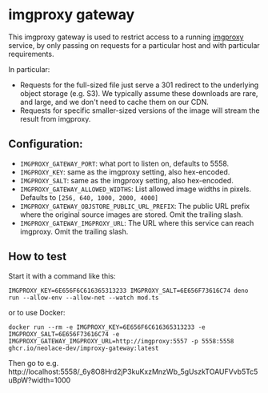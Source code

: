 # imgproxy gateway

This imgproxy gateway is used to restrict access to a running [imgproxy](https://imgproxy.net/) service, by only passing
on requests for a particular host and with particular requirements.

In particular:

- Requests for the full-sized file just serve a 301 redirect to the underlying object storage (e.g. S3). We typically
  assume these downloads are rare, and large, and we don't need to cache them on our CDN.
- Requests for specific smaller-sized versions of the image will stream the result from imgproxy.

## Configuration:

- `IMGPROXY_GATEWAY_PORT`: what port to listen on, defaults to 5558.
- `IMGPROXY_KEY`: same as the imgproxy setting, also hex-encoded.
- `IMGPROXY_SALT`: same as the imgproxy setting, also hex-encoded.
- `IMGPROXY_GATEWAY_ALLOWED_WIDTHS`: List allowed image widths in pixels. Defaults to `[256, 640, 1000, 2000, 4000]`
- `IMGPROXY_GATEWAY_OBJSTORE_PUBLIC_URL_PREFIX`: The public URL prefix where the original source images are stored. Omit
  the trailing slash.
- `IMGPROXY_GATEWAY_IMGPROXY_URL`: The URL where this service can reach imgproxy. Omit the trailing slash.

## How to test

Start it with a command like this:

```
IMGPROXY_KEY=6E656F6C616365313233 IMGPROXY_SALT=6E656F73616C74 deno run --allow-env --allow-net --watch mod.ts
```

or to use Docker:

```
docker run --rm -e IMGPROXY_KEY=6E656F6C616365313233 -e IMGPROXY_SALT=6E656F73616C74 -e IMGPROXY_GATEWAY_IMGPROXY_URL=http://imgproxy:5557 -p 5558:5558 ghcr.io/neolace-dev/improxy-gateway:latest
```

Then go to e.g. http://localhost:5558/_6y8O8Hrd2jP3kuKxzMnzWb_5gUszkTOAUFVvb5Tc5uBpW?width=1000
